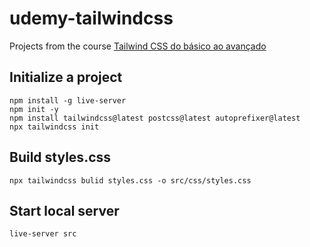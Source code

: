 # udemy-tailwindcss

Projects from the course [Tailwind CSS do básico ao avançado](https://www.udemy.com/course/tailwind-css-do-basico-ao-avancado-com-projetos/)


## Initialize a project

```
npm install -g live-server
npm init -y
npm install tailwindcss@latest postcss@latest autoprefixer@latest
npx tailwindcss init
```

## Build styles.css

```
npx tailwindcss bulid styles.css -o src/css/styles.css
```

## Start local server

```
live-server src
```
